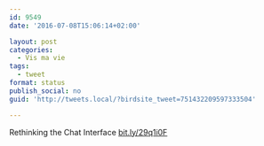 ```yaml
---
id: 9549
date: '2016-07-08T15:06:14+02:00'

layout: post
categories:
  - Vis ma vie
tags:
  - tweet
format: status
publish_social: no
guid: 'http://tweets.local/?birdsite_tweet=751432209597333504'

---
```


Rethinking the Chat Interface [bit.ly/29q1i0F](http://bit.ly/29q1i0F)